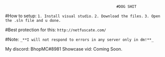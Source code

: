                                                      #DOG SHIT
                                                      
#How to setup:
```1. Install visual studio.```
```2. Download the files.```
```3. Open the .sln file and u done.```

#Best protection for this:
```http://netfuscate.com/```

#Note:
```_**I will not respond to errors in any server only in dm!**_```

My discord: BhopMC#8981
Showcase vid: Coming Soon.
